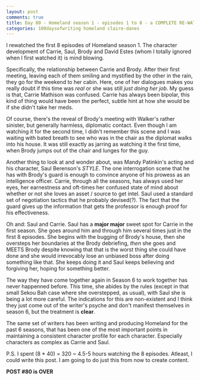 ```yaml
---
layout: post
comments: true
title: Day 80 - Homeland season 1 - episodes 1 to 8 - a COMPLETE RE-WATCH
categories: 100daysofwriting homeland claire-danes
---
```


I rewatched the first 8 episodes of Homeland season 1. The character development of
Carrie, Saul, Brody and David Estes (whom I totally ignored when I first watched
it) is mind blowing.

Specifically, the relationship between Carrie and Brody. After their first
meeting, leaving each of them smiling and mystified by the other in the rain,
they go for the weekend to her cabin. Here, one of her dialogues makes you
really doubt if this time was _real_ or she was still _just doing her job_. My
guess is that, Carrie Mathison was confused. Carrie has always been bipolar,
this kind of thing would have been the perfect, subtle hint at how she would be
if she didn't take her meds.

Of course, there's the reveal of Brody's meeting with Walker's rather sinister,
but generally harmless, diplomatic contact. Even though I am watching it for the
second time, I didn't remember this scene and I was waiting with bated breath to
see who was in the chair as the diplomat walks into his house. It was still
exactly as jarring as watching it the first time, when Brody jumps out of the
chair and lunges for the guy.

Another thing to look at and wonder about, was Mandy Patinkin's acting and his
character, Saul Berenson's _STYLE_. The one interrogation scene that he has with
Brody's guard is enough to convince anyone of his prowess as an intelligence
officer. Carrie, through all the seasons, has always used her eyes, her
earnestness and oft-times her confused state of mind about whether or not she
loves an asset / source to get intel. Saul used a standard set of negotiation
tactics that he probably devised(?). The fact that the guard gives up the
information that gets the professor is enough proof for his effectiveness.

Oh and: Saul and Carrie. Saul has a **major major** sweet spot for Carrie in the
first season. She goes around him and through him several times just in the
first 8 episodes. She begins with the bugging of Brody's house, then she
oversteps her boundaries at the Brody debriefing, _then_ she goes and MEETS
Brody despite knowing that that is the worst thing she could have done and she
would irrevocably lose an unbiased boss after doing something like that. She
keeps doing it and Saul keeps believing and forgiving her, hoping for something
better.

The way they have come together again in Season 6 to work together has never
happenned before. This time, she abides by the rules (except in that small Sekou
Bah case where she overstepped, as usual), with Saul she is being a lot more
careful. The indications for this are non-existent and I think they just come
out of the writer's psyche and don't manifest themselves in season 6, but the
treatment is **clear**.

The same set of writers has been writing and producing Homeland for the past 6
seasons, that has been one of the most important points in maintaining a
consistent character profile for each character. Especially characters as
complex as Carrie and Saul.

P.S. I spent (8 * 40) = 320 ~ 4.5-5 hours watching the 8 episodes. Atleast, I
could write this post. I am going to do just this from now to create content.

**POST #80 is OVER**

